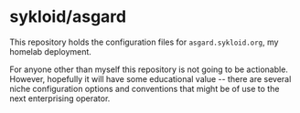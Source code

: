 # sykloid/asgard

This repository holds the configuration files for `asgard.sykloid.org`, my
homelab deployment.

For anyone other than myself this repository is not going to be actionable.
However, hopefully it will have some educational value -- there are several
niche configuration options and conventions that might be of use to the next
enterprising operator.
